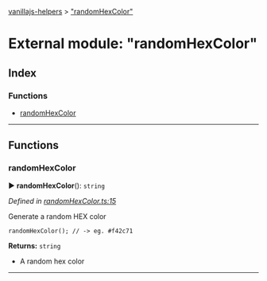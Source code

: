 [vanillajs-helpers](../README.md) > ["randomHexColor"](../modules/_randomhexcolor_.md)



# External module: "randomHexColor"

## Index

### Functions

* [randomHexColor](_randomhexcolor_.md#randomhexcolor)



---
## Functions
<a id="randomhexcolor"></a>

###  randomHexColor

► **randomHexColor**(): `string`



*Defined in [randomHexColor.ts:15](https://github.com/Tokimon/vanillajs-helpers/blob/97e473e/randomHexColor.ts#L15)*



Generate a random HEX color

    randomHexColor(); // -> eg. #f42c71




**Returns:** `string`
- A random hex color






___


